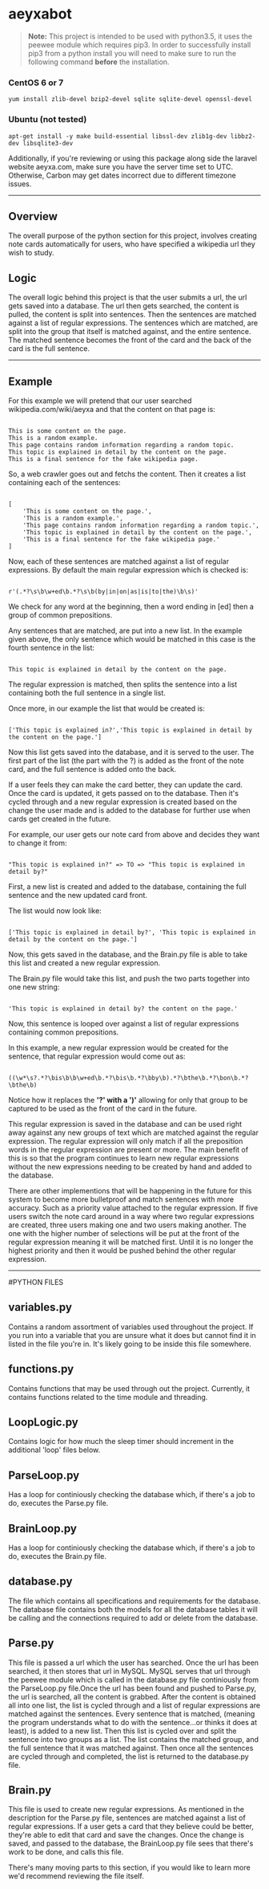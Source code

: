 # aeyxabot

> **Note:** This project is intended to be used with python3.5, it uses the peewee module which requires pip3. In order to successfully install pip3 from a python install you will need to make sure to run the following command **before** the installation.

### CentOS 6 or 7 

`yum install zlib-devel bzip2-devel sqlite sqlite-devel openssl-devel`

### Ubuntu (not tested)

`apt-get install -y make build-essential libssl-dev zlib1g-dev libbz2-dev libsqlite3-dev`

Additionally, if you're reviewing or using this package along side the laravel website aeyxa.com, make sure you have the server time set to UTC. Otherwise, Carbon may get dates incorrect due to different timezone issues.

---

## Overview
The overall purpose of the python section for this project, involves creating note cards automatically for users, who have specified a wikipedia url they wish to study.

## Logic
The overall logic behind this project is that the user submits a url, the url gets saved into a database. The url then gets searched, the content is pulled, the content is split into sentences. Then the sentences are matched against a list of regular expressions. The sentences which are matched, are split into the group that itself is matched against, and the entire sentence. The matched sentence becomes the front of the card and the back of the card is the full sentence.

---

## Example

For this example we will pretend that our user searched wikipedia.com/wiki/aeyxa and that the content on that page is:

```

This is some content on the page. 
This is a random example. 
This page contains random information regarding a random topic. 
This topic is explained in detail by the content on the page. 
This is a final sentence for the fake wikipedia page.

```

So, a web crawler goes out and fetchs the content. Then it creates a list containing each of the sentences:

```

[
	'This is some content on the page.', 
	'This is a random example.', 
	'This page contains random information regarding a random topic.', 
	'This topic is explained in detail by the content on the page.', 
	'This is a final sentence for the fake wikipedia page.'
]

```

Now, each of these sentences are matched against a list of regular expressions. By default the main regular expression which is checked is:

```

r'(.*?\s\b\w+ed\b.*?\s\b(by|in|on|as|is|to|the)\b\s)'

```

We check for any word at the beginning, then a word ending in [ed] then a group of common prepositions.

Any sentences that are matched, are put into a new list. In the example given above, the only sentence which would be matched in this case is the fourth sentence in the list:

```

This topic is explained in detail by the content on the page.

```

The regular expression is matched, then splits the sentence into a list containing both the full sentence in a single list.

Once more, in our example the list that would be created is:

```

['This topic is explained in?','This topic is explained in detail by the content on the page.']

```

Now this list gets saved into the database, and it is served to the user. The first part of the list (the part with the ?) is added as the front of the note card, and the full sentence is added onto the back.

If a user feels they can make the card better, they can update the card. Once the card is updated, it gets passed on to the database. Then it's cycled through and a new regular expression is created based on the change the user made and is added to the database for further use when cards get created in the future.

For example, our user gets our note card from above and decides they want to change it from:

```

"This topic is explained in?" => TO => "This topic is explained in detail by?"

```

First, a new list is created and added to the database, containing the full sentence and the new updated card front.

The list would now look like:

```

['This topic is explained in detail by?', 'This topic is explained in detail by the content on the page.']

```

Now, this gets saved in the database, and the Brain.py file is able to take this list and created a new regular expression.

The Brain.py file would take this list, and push the two parts together into one new string:

```

'This topic is explained in detail by? the content on the page.'

```

Now, this sentence is looped over against a list of regular expressions containing common prepositions. 


In this example, a new regular expression would be created for the sentence, that regular expression would come out as:

```

((\w*\s?.*?\bis\b\b\w+ed\b.*?\bis\b.*?\bby\b).*?\bthe\b.*?\bon\b.*?\bthe\b)

```


Notice how it replaces the **'?' with a ')'** allowing for only that group to be captured to be used as the front of the card in the future.

This regular expression is saved in the database and can be used right away against any new groups of text which are matched against the regular expression. The regular expression will only match if all the preposition words in the regular expression are present or more. The main benefit of this is so that the program continues to learn new regular expressions without the new expressions needing to be created by hand and added to the database.

There are other implementions that will be happening in the future for this system to become more bulletproof and match sentences with more accuracy. Such as a priority value attached to the regular expression. If five users switch the note card around in a way where two regular expressions are created, three users making one and two users making another. The one with the higher number of selections will be put at the front of the regular expression meaning it will be matched first. Until it is no longer the highest priority and then it would be pushed behind the other regular expression.


---

#PYTHON FILES							


## variables.py

Contains a random assortment of variables used throughout the project. If you run into a variable that you are unsure what it does but cannot find it in listed in the file you're in. It's likely going to be inside this file somewhere.



## functions.py

Contains functions that may be used through out the project. Currently, it contains functions related to the time module and threading.



## LoopLogic.py

Contains logic for how much the sleep timer should increment in the additional 'loop' files below.



## ParseLoop.py

Has a loop for continiously checking the database which, if there's a job to do, executes the Parse.py file.



## BrainLoop.py

Has a loop for continiously checking the database which, if there's a job to do, executes the Brain.py file.



## database.py

The file which contains all specifications and requirements for the database. The database file contains both the models for all the database tables it will be calling and the connections required to add or delete from the database.



## Parse.py

This file is passed a url which the user has searched. Once the url has been searched, it then stores that url in MySQL. MySQL serves that url through the peewee module which is called in the database.py file continiously from the ParseLoop.py file.Once the url has been found and pushed to Parse.py, the url is searched, all the content is grabbed. After the content is obtained all into one list, the list is cycled through and a list of regular expressions are matched against the sentences. Every sentence that is matched, (meaning the program understands what to do with the sentence...or thinks it does at least), is added to a new list. Then this list is cycled over and split the sentence into two groups as a list. The list contains the matched group, and the full sentence that it was matched against. Then once all the sentences are cycled through and completed, the list is returned to the database.py file.



## Brain.py

This file is used to create new regular expressions. As mentioned in the description for the Parse.py file, sentences are matched against a list of regular expressions. If a user gets a card that they believe could be better, they're able to edit that card and save the changes. Once the change is saved, and passed to the database, the BrainLoop.py file sees that there's work to be done, and calls this file.

There's many moving parts to this section, if you would like to learn more we'd recommend reviewing the file itself.




